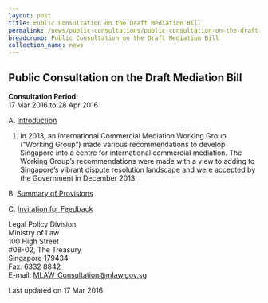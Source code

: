 ```yaml
---
layout: post
title: Public Consultation on the Draft Mediation Bill
permalink: /news/public-consultations/public-consultation-on-the-draft-mediation-bill/
breadcrumb: Public Consultation on the Draft Mediation Bill
collection_name: news
---
```


Public Consultation on the Draft Mediation Bill
---

**Consultation Period:**  
17 Mar 2016 to 28 Apr 2016

A. <u>Introduction</u>

1. In 2013, an International Commercial Mediation Working Group (“Working Group”) made various recommendations to develop Singapore into a centre for international commercial mediation. The Working Group’s recommendations were made with a view to adding to Singapore’s vibrant dispute resolution landscape and were accepted by the Government in December 2013.  

B. <u>Summary of Provisions</u>

C. <u>Invitation for Feedback</u>

<p class="address-centered">
Legal Policy Division<br>
Ministry of Law<br>
100 High Street<br>
#08-02, The Treasury<br>
Singapore 179434<br>
Fax: 6332 8842<br>
E-mail: <a href="mailto:MLAW_Consultation@mlaw.gov.sg">MLAW_Consultation@mlaw.gov.sg</a>
</p>




<p class="right-side-updated">Last updated on 17 Mar 2016</p>
